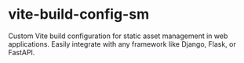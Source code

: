 # vite-build-config-sm

Custom Vite build configuration for static asset management in web applications. Easily integrate with any framework like Django, Flask, or FastAPI.
